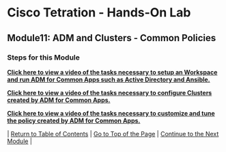 # Cisco Tetration - Hands-On Lab
  
## Module11: ADM and Clusters - Common Policies
  

### Steps for this Module  

<a href="https://cisco-tetration-hol-content.s3.amazonaws.com/videos/09_common_pol_ADM_begin.mp4" style="font-weight:bold" title="Collection Rules Title">Click here to view a video of the tasks necessary to setup an Workspace and run ADM for Common Apps such as Active Directory and Ansible.</a>

<a href="https://cisco-tetration-hol-content.s3.amazonaws.com/videos/10_common_pol_ADM_clusters.mp4" style="font-weight:bold" title="Collection Rules Title">Click here to view a video of the tasks necessary to configure Clusters created by ADM for Common Apps.</a>

<a href="https://cisco-tetration-hol-content.s3.amazonaws.com/videos/11_common_policy_tuning.mp4" style="font-weight:bold" title="Collection Rules Title">Click here to view a video of the tasks necessary to customize and tune the policy created by ADM for Common Apps.</a>
  

| [Return to Table of Contents](https://onstakinc.github.io/cisco-tetration-hol/labguide/) | [Go to Top of the Page](https://onstakinc.github.io/cisco-tetration-hol/labguide/module11/) | [Continue to the Next Module](https://onstakinc.github.io/cisco-tetration-hol/labguide/module12/) |